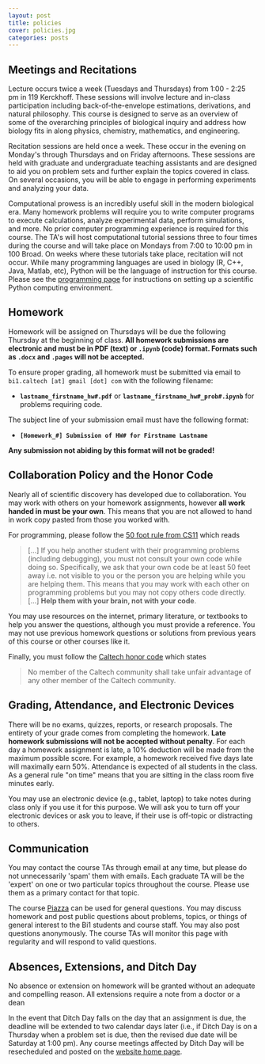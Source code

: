 ```yaml
---
layout: post
title: policies
cover: policies.jpg
categories: posts
---
```


## Meetings and Recitations
Lecture occurs twice a week (Tuesdays and Thursdays) from 1:00 - 2:25 pm in
119 Kerckhoff. These sessions will involve lecture and in-class participation including back-of-the-envelope estimations, derivations, and natural philosophy. This course is
designed to serve as an overview of some of the overarching principles of
biological inquiry and address how biology fits in along physics, chemistry, mathematics, and engineering.

Recitation sessions are held once a week. These occur in the evening on
Monday's through Thursdays and on Friday afternoons. These sessions are held with graduate and undergraduate teaching assistants and are designed to aid you on problem sets and further explain the topics covered in class. On several occasions, you will be able to engage in performing experiments and analyzing your data.

Computational prowess is an incredibly useful skill in the modern biological
era. Many homework problems will require you to write computer programs to
execute   calculations, analyze experimental data, perform simulations, and
more. No prior computer programming experience is required for this course. The
TA's will host computational tutorial sessions three to four times during the
course and will take place on Mondays from 7:00 to 10:00 pm in 100 Broad. On
weeks where these tutorials take place, recitation will not occur. While many
programming languages are used in biology (R, C++, Java, Matlab, etc), Python
will be the language of instruction for this course. Please see the
[programming page]() for instructions on setting up a scientific Python
computing environment.

## Homework
Homework will be assigned on Thursdays will be due the following Thursday at the beginning of class. **All homework submissions are electronic and must be in PDF (text) or `.ipynb` (code) format. Formats such as `.docx` and `.pages` will not be accepted.**

To ensure proper grading, all homework must be submitted via email to `bi1.caltech [at] gmail [dot] com` with the following filename:

  * **`lastname_firstname_hw#.pdf`** or **`lastname_firstname_hw#_prob#.ipynb`** for
  problems requiring code.

The subject line of your submission email must have the following format:

  * **`[Homework_#] Submission of HW# for Firstname Lastname`**

**Any submission not abiding by this format will not be graded!**

## Collaboration Policy and the Honor Code

Nearly all of scientific discovery has developed due to collaboration. You may work with others on your homework assignments, however **all work handed in must be your own**. This means that you are not allowed to hand in work copy pasted from those you worked with.

For programming, please follow the [50 foot rule from CS11](http://courses.cms.caltech.edu/cs11/material/python/collab.html) which reads
> [...] If you help another student with their programming problems (including debugging), you must not consult your own code while doing so. Specifically, we ask that your own code be at least 50 feet away i.e. not visible to you or the person you are helping while you are helping them.
This means that you may work with each other on programming problems but you may not copy others code directly. [...] **Help them with your brain, not with your code**.

You may use resources on the internet, primary literature, or textbooks to help you answer the questions, although you must provide a reference. You may not use previous homework questions or solutions from previous years of this course or other courses like it.

Finally, you must follow the [Caltech honor code](https://www.gradoffice.caltech.edu/current/hc) which states

> No member of the Caltech community shall take unfair advantage of any other member of the Caltech community.


## Grading, Attendance, and Electronic Devices

There will be no exams, quizzes, reports, or research proposals. The entirety of your grade comes from completing the homework. **Late homework submissions will not be accepted without penalty**. For each day a homework assignment is late, a 10% deduction will be made from the maximum possible score. For example, a homework received five days late will maximally earn 50%. Attendance is expected of all students in the class. As a general rule "on time" means that you are sitting in the class room five minutes early.


You may use an electronic device (e.g., tablet, laptop) to take notes during class only if you use it for this purpose. We will ask you to turn off your electronic devices or ask you to leave, if their use is off-topic or distracting to others.

## Communication
You may contact the course TAs through email at any time, but please do not unnecessarily 'spam' them with emails. Each graduate TA will be the 'expert' on one or two particular topics throughout the course. Please use them as a primary contact for that topic.

The course [Piazza](http://piazza.com/caltech/spring2017/bi1) can be used for general questions. You may discuss homework and post public questions about problems, topics, or things of general interest to the Bi1 students and course staff. You may also post questions anonymously. The course TAs will monitor this page with regularity and will respond to valid questions. 


## Absences, Extensions, and Ditch Day
No absence or extension on homework will be granted without an adequate and compelling reason. All extensions require a note from a doctor or a dean

In the event that Ditch Day falls on the day that an assignment is due, the deadline will be extended to two calendar days later (i.e., if Ditch Day is on a Thursday when a problem set is due, then the revised due date will be Saturday at 1:00 pm). Any course meetings affected by Ditch Day will be resecheduled and posted on the [website home page]().
